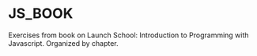 # JS_BOOK
Exercises from book on Launch School: Introduction to Programming with Javascript.
Organized by chapter.
